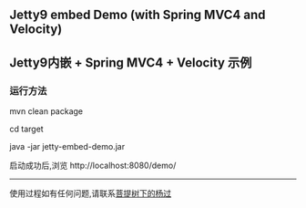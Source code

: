 ## Jetty9 embed Demo (with Spring MVC4 and Velocity)  

## Jetty9内嵌 + Spring MVC4 + Velocity 示例

### 运行方法
mvn clean package  

cd target  

java -jar jetty-embed-demo.jar   

启动成功后,浏览 http://localhost:8080/demo/

--- 
使用过程如有任何问题,请联系[菩提树下的杨过](http://yjmyzz.cnblogs.com/) 
